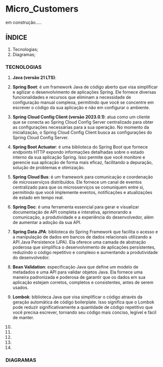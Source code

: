 # Micro_Customers

em construção.....

## ÍNDICE

1. Tecnologias;
2. Diagramas;

### TECNOLOGIAS

1. __Java (versão 21 LTS)__:

2. __Spring Boot__: é um framework Java de código aberto que visa simplificar e agilizar o desenvolvimento de aplicações Spring. Ele fornece diversas funcionalidades e recursos que eliminam a necessidade de configuração manual complexa, permitindo que você se concentre em escrever o código da sua aplicação e não em configurar o ambiente.

3. __Spring Cloud Config Client (versão 2023.0.1)__: atua como um cliente que se conecta ao Spring Cloud Config Server centralizado para obter as configurações necessárias para a sua operação. No momento da inicialização, o Spring Cloud Config Client busca as configurações do Spring Cloud Config Server.

4. __Spring Boot Actuator__: é uma biblioteca do Spring Boot que fornece endpoints HTTP expondo informações detalhadas sobre o estado interno da sua aplicação Spring. Isso permite que você monitore e gerencie sua aplicação de forma mais eficaz, facilitando a depuração, solução de problemas e otimização.

5. __Spring Cloud Bus__: é um framework para comunicação e coordenação de microsserviços distribuídos. Ele fornece um canal de eventos centralizado para que os microsserviços se comuniquem entre si, permitindo que você implemente eventos, notificações e atualizações de estado em tempo real.

6. __Spring Doc__: é uma ferramenta essencial para gerar e visualizar documentação de API completa e interativa, aprimorando a comunicação, a produtividade e a experiência do desenvolvedor, além de aumentar a adoção da sua API. 

7. __Spring Data JPA__: biblioteca do Spring Framework que facilita o acesso e a manipulação de dados em bancos de dados relacionais utilizando a API Java Persistence (JPA). Ela oferece uma camada de abstração poderosa que simplifica o desenvolvimento de aplicações persistentes, reduzindo o código repetitivo e complexo e aumentando a produtividade do desenvolvedor.

8. __Bean Validation__: especificação Java que define um modelo de metadados e uma API para validar objetos Java. Ela fornece uma maneira padronizada e poderosa de garantir que os dados em sua aplicação estejam corretos, completos e consistentes, antes de serem usados.

9. __Lombok__: biblioteca Java que visa simplificar o código através da geração automática de código boilerplate. Isso significa que o Lombok pode reduzir significativamente a quantidade de código repetitivo que você precisa escrever, tornando seu código mais conciso, legível e fácil de manter.

10. 
11. 
12. 
13. 
14. 

### DIAGRAMAS

